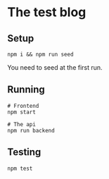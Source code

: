 # The test blog

## Setup
```
npm i && npm run seed
```
You need to seed at the first run.

## Running
```
# Frontend
npm start

# The api
npm run backend
```

## Testing
```
npm test
```
